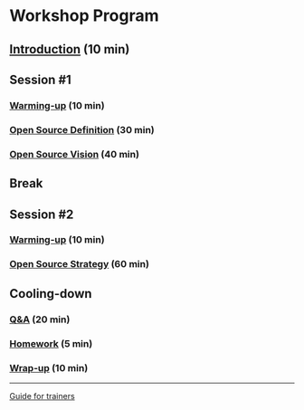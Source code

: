# Workshop Program
## [Introduction](introduction.html) (10 min)
## Session #1
### [Warming-up](warm-up.html) (10 min)
### [Open Source Definition](definition.html) (30 min)
### [Open Source Vision](vision.html) (40 min)

## Break

## Session #2
### [Warming-up](warm-up.html) (10 min)
### [Open Source Strategy](strategy.html) (60 min)

## Cooling-down
### [Q&A](ama.html) (20 min)
### [Homework](homework.html) (5 min)
### [Wrap-up](clearance.html) (10 min)
---
[Guide for trainers](workshop_preparations.html)